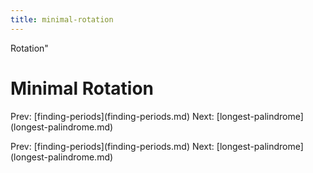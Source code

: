 ```yaml
---
title: minimal-rotation
---
```


Rotation\"

# Minimal Rotation

Prev: \[finding-periods](finding-periods.md) Next:
\[longest-palindrome](longest-palindrome.md)

Prev: \[finding-periods](finding-periods.md) Next:
\[longest-palindrome](longest-palindrome.md)
